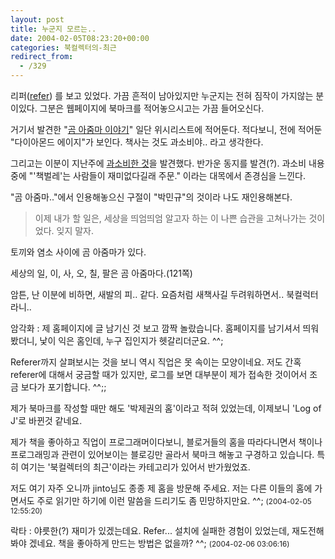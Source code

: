 ```yaml
---
layout: post
title: 누군지 모르는..
date: 2004-02-05T08:23:20+00:00
categories: 북컬렉터의-최근
redirect_from:
  - /329
---
```


리퍼(<a href="http://jinto.pe.kr/refer/" target="bb">refer</a>) 를 보고 있었다. 가끔 흔적이 남아있지만 누군지는 전혀 짐작이 가지않는 분이있다. 그분은 웹페이지에 북마크를 적어놓으시고는 가끔 들어오신다.

거기서 발견한 "<a href="http://petroglyph.cafe24.com/my/bbs/zboard.php?id=book_review&amp;no=92" target="bb">곰 아줌마 이야기</a>" 일단 위시리스트에 적어둔다. 적다보니, 전에 적어둔 "다이아몬드 에이지"가 보인다. 책사는 것도 과소비야.. 라고 생각한다.

그리고는 이분이 지난주에 <a href="http://petroglyph.cafe24.com/my/bbs/zboard.php?id=library&amp;no=130" target="bb">과소비한 것</a>을 발견했다. 반가운 동지를 발견(?). 과소비 내용중에 "'책벌레'는 사람들이 재미없다길래 주문." 이라는 대목에서 존경심을 느낀다.

"곰 아줌마.."에서 인용해놓으신 구절이 "박민규"의 것이라 나도 재인용해본다.

> 이제 내가 할 일은, 세상을 띄엄띄엄 알고자 하는 이 나쁜 습관을 고쳐나가는 것이었다. 잊지 말자.

토끼와 염소 사이에 곰 아줌마가 있다.

세상의 일, 이, 사, 오, 칠, 팔은 곰 아줌마다.(121쪽)

암튼, 난 이분에 비하면, 새발의 피.. 같다. 요즘처럼 새책사길 두려워하면서.. 북컬럭터라니..
<div id=comments>
<div class=comment>
<!--- cmt:678 --->
<!--- mail: --->
<!--- parent:0 --->
암각화 : 
제 홈페이지에 글 남기신 것 보고 깜짝 놀랐습니다. 홈페이지를 남기셔서 띄워봤더니, 낯이 익은 홈인데, 누구 집인지가 헷갈리더군요. ^^; 

Referer까지 살펴보시는 것을 보니 역시 직업은 못 속이는 모양이네요. 저도 간혹 referer에 대해서 궁금할 때가 있지만, 로그를 보면 대부분이 제가 접속한 것이어서 조금 보다가 포기합니다. ^^;;

제가 북마크를 작성할 때만 해도 '박제권의 홈'이라고 적혀 있었는데, 이제보니 'Log of J'로 바뀐것 같네요.

제가 책을 좋아하고 직업이 프로그래머이다보니, 블로거들의 홈을 따라다니면서 책이나 프로그래밍과 관련이 있어보이는 블로깅만 골라서 북마크 해놓고 구경하고 있습니다. 특히 여기는 '북컬렉터의 최근'이라는 카테고리가 있어서 반가웠었죠.

저도 여기 자주 오니까 jinto님도 종종 제 홈을 방문해 주세요. 저는 다른 이들의 홈에 가면서도 주로 읽기만 하기에 이런 말씀을 드리기도 좀 민망하지만요. ^^;
 <small>(2004-02-05 12:55:20)</small>
</div>
<div class=comment>
<!--- cmt:679 --->
<!--- mail: --->
<!--- parent:0 --->
락타 : 
야릇한(?) 재미가 있겠는데요. Refer...
설치에 실패한 경험이 있었는데, 재도전해봐야 겠네요.
책을 좋아하게 만드는 방법은 없을까? ^^;
 <small>(2004-02-06 03:06:16)</small>
</div>
</div>
